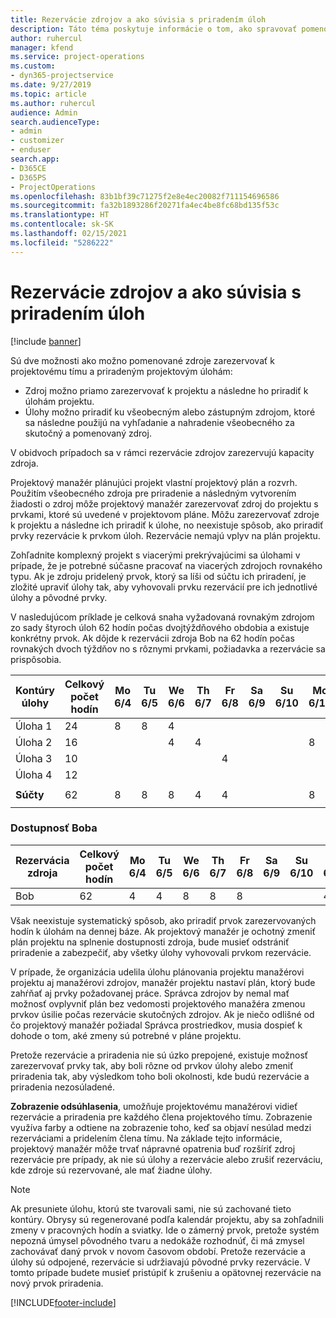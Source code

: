 ```yaml
---
title: Rezervácie zdrojov a ako súvisia s priradením úloh
description: Táto téma poskytuje informácie o tom, ako spravovať pomenované zdroje, rezervácie zdrojov a priradenia úloh a ako navzájom súvisia.
author: ruhercul
manager: kfend
ms.service: project-operations
ms.custom:
- dyn365-projectservice
ms.date: 9/27/2019
ms.topic: article
ms.author: ruhercul
audience: Admin
search.audienceType:
- admin
- customizer
- enduser
search.app:
- D365CE
- D365PS
- ProjectOperations
ms.openlocfilehash: 83b1bf39c71275f2e8e4ec20082f711154696586
ms.sourcegitcommit: fa32b1893286f20271fa4ec4be8fc68bd135f53c
ms.translationtype: HT
ms.contentlocale: sk-SK
ms.lasthandoff: 02/15/2021
ms.locfileid: "5286222"
---
```

# <a name="resource-bookings-and-how-they-relate-to-task-assignments"></a>Rezervácie zdrojov a ako súvisia s priradením úloh

[!include [banner](../includes/psa-now-project-operations.md)]

Sú dve možnosti ako možno pomenované zdroje zarezervovať k projektovému tímu a priradeným projektovým úlohám:

- Zdroj možno priamo zarezervovať k projektu a následne ho priradiť k úlohám projektu.
- Úlohy možno priradiť ku všeobecným alebo zástupným zdrojom, ktoré sa následne použijú na vyhľadanie a nahradenie všeobecného za skutočný a pomenovaný zdroj. 

V obidvoch prípadoch sa v rámci rezervácie zdrojov zarezervujú kapacity zdroja.

Projektový manažér plánujúci projekt vlastní projektový plán a rozvrh. Použitím všeobecného zdroja pre priradenie a následným vytvorením žiadosti o zdroj môže projektový manažér zarezervovať zdroj do projektu s prvkami, ktoré sú uvedené v projektovom pláne. Môžu zarezervovať zdroje k projektu a následne ich priradiť k úlohe, no neexistuje spôsob, ako priradiť prvky rezervácie k prvkom úloh. Rezervácie nemajú vplyv na plán projektu.

Zohľadnite komplexný projekt s viacerými prekrývajúcimi sa úlohami v prípade, že je potrebné súčasne pracovať na viacerých zdrojoch rovnakého typu. Ak je zdroju pridelený prvok, ktorý sa líši od súčtu ich priradení, je zložité upraviť úlohy tak, aby vyhovovali prvku rezervácií pre ich jednotlivé úlohy a pôvodné prvky.

V nasledujúcom príklade je celková snaha vyžadovaná rovnakým zdrojom zo sady štyroch úloh 62 hodín počas dvojtýždňového obdobia a existuje konkrétny prvok. Ak dôjde k rezervácii zdroja Bob na 62 hodín počas rovnakých dvoch týždňov no s rôznymi prvkami, požiadavka a rezervácie sa prispôsobia.

| **Kontúry úlohy**    | **Celkový počet hodín** | Mo 6/4 | Tu 6/5 | We 6/6 | Th 6/7 | Fr 6/8 | Sa 6/9 | Su 6/10 | Mo 6/11 | Tu 6/12 | We 6/13 | Th 6/14 | Fr 6/15 |
|----------------------|-----------------|--------|--------|--------|--------|--------|--------|---------|---------|---------|---------|---------|---------|
| Úloha 1               | 24              | 8      | 8      | 4      |        |        |        |         |         |         | 4       |         |         |
| Úloha 2               | 16              |        |        | 4      | 4      |        |        |         | 8       |         |         |         |         |
| Úloha 3               | 10              |        |        |        |        | 4      |        |         |         | 4       |         | 2       |         |
| Úloha 4               | 12              |        |        |        |        |        |        |         |         |         | 4       |         | 8       |
|                      |                 |        |        |        |        |        |        |         |         |         |         |         |         |
| **Súčty**           | 62              | 8      | 8      | 8      | 4      | 4      |        |         | 8       | 4       | 8       | 2       | 8       |
|                      |                 |        |        |        |        |        |        |         |         |         |         |

### <a name="bobs-availability"></a>Dostupnosť Boba
| **Rezervácia zdroja** | **Celkový počet hodín** | Mo 6/4 | Tu 6/5 | We 6/6 | Th 6/7 | Fr 6/8 | Sa 6/9 | Su 6/10 | Mo 6/11 | Tu 6/12 | We 6/13 | Th 6/14 | Fr 6/15 |
|------------------------|-----------------|--------|--------|--------|--------|--------|--------|---------|---------|---------|---------|---------|---------|
| Bob                    | 62              | 4      | 4      | 8      | 8      | 8      |        |         | 4       | 4       | 8       | 8       | 6       |

Však neexistuje systematický spôsob, ako priradiť prvok zarezervovaných hodín k úlohám na dennej báze. Ak projektový manažér je ochotný zmeniť plán projektu na splnenie dostupnosti zdroja, bude musieť odstrániť priradenie a zabezpečiť, aby všetky úlohy vyhovovali prvkom rezervácie.

V prípade, že organizácia udelila úlohu plánovania projektu manažérovi projektu aj manažérovi zdrojov, manažér projektu nastaví plán, ktorý bude zahŕňať aj prvky požadovanej práce. Správca zdrojov by nemal mať možnosť ovplyvniť plán bez vedomosti projektového manažéra zmenou prvkov úsilie počas rezervácie skutočných zdrojov. Ak je niečo odlišné od čo projektový manažér požiadal Správca prostriedkov, musia dospieť k dohode o tom, aké zmeny sú potrebné v pláne projektu.

Pretože rezervácie a priradenia nie sú úzko prepojené, existuje možnosť zarezervovať prvky tak, aby boli rôzne od prvkov úlohy alebo zmeniť priradenia tak, aby výsledkom toho boli okolnosti, kde budú rezervácie a priradenia nezosúladené.

**Zobrazenie odsúhlasenia**, umožňuje projektovému manažérovi vidieť rezervácie a priradenia pre každého člena projektového tímu. Zobrazenie využíva farby a odtiene na zobrazenie toho, keď sa objaví nesúlad medzi rezerváciami a pridelením člena tímu. Na základe tejto informácie, projektový manažér môže trvať nápravné opatrenia buď rozšíriť zdroj rezervácie pre prípady, ak nie sú úlohy a rezervácie alebo zrušiť rezerváciu, kde zdroje sú rezervované, ale mať žiadne úlohy.

> [!NOTE]
> Ak presuniete úlohu, ktorú ste tvarovali sami, nie sú zachované tieto kontúry. Obrysy sú regenerované podľa kalendár projektu, aby sa zohľadnili zmeny v pracovných hodín a sviatky. Ide o zámerný prvok, pretože systém nepozná úmysel pôvodného tvaru a nedokáže rozhodnúť, či má zmysel zachovávať daný prvok v novom časovom období. Pretože rezervácie a úlohy sú odpojené, rezervácie si udržiavajú pôvodné prvky rezervácie. V tomto prípade budete musieť pristúpiť k zrušeniu a opätovnej rezervácie na nový prvok priradenia.



[!INCLUDE[footer-include](../includes/footer-banner.md)]
